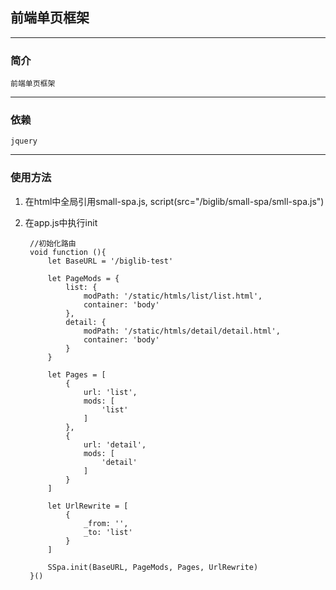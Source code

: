 ## 前端单页框架

---
### 简介
`
前端单页框架
`

---
### 依赖

`
jquery
`

---
### 使用方法

1. 在html中全局引用small-spa.js, script(src="/biglib/small-spa/smll-spa.js")
2. 在app.js中执行init

    
        //初始化路由
        void function (){
            let BaseURL = '/biglib-test'

            let PageMods = {
                list: {
                    modPath: '/static/htmls/list/list.html',
                    container: 'body'
                },
                detail: {
                    modPath: '/static/htmls/detail/detail.html',
                    container: 'body'
                }
            }

            let Pages = [
                {
                    url: 'list',
                    mods: [
                        'list'
                    ]
                },
                {
                    url: 'detail',
                    mods: [
                        'detail'            
                    ]
                }
            ]

            let UrlRewrite = [
                {
                    _from: '',
                    _to: 'list'
                }
            ]

            SSpa.init(BaseURL, PageMods, Pages, UrlRewrite)
        }()
